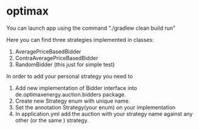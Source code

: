 # optimax

You can launch app using the command
"./gradlew clean build run"

Here you can find three strategies implemented  in classes:
1. AveragePriceBasedBidder
2. ContraAveragePriceBasedBidder
3. RandomBidder (this just for simple test)

In order to add your personal strategy you need to 
1. Add new implementation of Bidder interface into de.optimaxenergy.auction.bidders package.
2. Create new Strategy enum with unique name.
3. Set the annotation Strategy(your enum) on your implementation
4. In application.yml add the auction with your strategy name against any other (or the same
) strategy.
